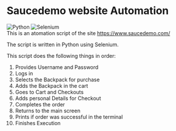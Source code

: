 # Saucedemo website Automation
![Python](https://img.shields.io/badge/python-3670A0?style=for-the-badge&logo=python&logoColor=ffdd54)
![Selenium](https://img.shields.io/badge/selenium-brightgreen.svg?style=for-the-badge&logo=selenium&logoColor=white)
<br>
This is an atomation script of the site https://www.saucedemo.com/

The script is written in Python using Selenium.

This script does the following things in order:

<ol>
<li> Provides Username and Password
<li> Logs in
<li> Selects the Backpack for purchase
<li> Adds the Backpack in the cart
<li> Goes to Cart and Checkouts
<li> Adds personal Details for Checkout
<li> Completes the order
<li> Returns to the main screen
<li> Prints if order was successful in the terminal
<li> Finishes Execution

</ol>
